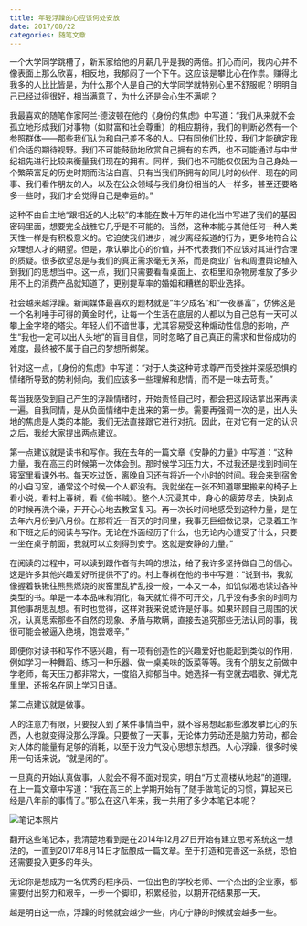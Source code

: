 ```yaml
---
title: 年轻浮躁的心应该何处安放
date: 2017/08/22
categories: 随笔文章
---
```


一个大学同学跳槽了，新东家给他的月薪几乎是我的两倍。扪心而问，我内心并不像表面上那么欣喜，相反地，我郁闷了一个下午。这应该是攀比心在作祟。赚得比我多的人比比皆是，为什么那个人是自己的大学同学就特别心里不舒服呢？明明自己已经过得很好，相当满意了，为什么还是会心生不满呢？

<!-- more -->

我最喜欢的随笔作家阿兰·德波顿在他的《身份的焦虑》中写道：“我们从来就不会孤立地形成我们对事物（如财富和社会尊重）的相应期待，我们的判断必然有一个参照群体——那些我们认为和自己差不多的人。只有同他们比较，我们才能确定我们合适的期待视野。我们不可能鼓励地欣赏自己拥有的东西，也不可能通过与中世纪祖先进行比较来衡量我们现在的拥有。同样，我们也不可能仅仅因为自己身处一个繁荣富足的历史时期而沾沾自喜。只有当我们所拥有的同儿时的伙伴、现在的同事、我们看作朋友的人，以及在公众领域与我们身份相当的人一样多，甚至还要略多一些时，我们才会觉得自己是幸运的。”

这种不由自主地“跟相近的人比较”的本能在数十万年的进化当中写进了我们的基因密码里面，想要完全战胜它几乎是不可能的。当然，这种本能与其他任何一种人类天性一样是有积极意义的。它迫使我们进步，减少离经叛道的行为，更多地符合公众理想人才的期望。但是，承认攀比心的价值，并不代表我们不应该对其进行合理的质疑。很多欲望总是与我们的真正需求毫无关系，而是商业广告和周遭舆论植入到我们的思想当中。这一点，我们只需要看看桌面上、衣柜里和杂物房堆放了多少用不上的消费产品就知道了，更别提草率的婚姻和糟糕的职业选择。

社会越来越浮躁。新闻媒体最喜欢的题材就是“年少成名”和“一夜暴富”，仿佛这是一个名利唾手可得的黄金时代，让每一个生活在底层的人都以为自己总有一天可以攀上金字塔的塔尖。年轻人们不谙世事，尤其容易受这种煽动性信息的影响，产生“我也一定可以出人头地”的盲目自信，同时忽略了自己真正的需求和世俗成功的难度，最终被不属于自己的梦想所绑架。

针对这一点，《身份的焦虑》中写道：“对于人类这种苛求尊严而受挫并深感恐惧的情绪所导致的势利倾向，我们应该多一些理解和悲情，而不是一味去苛责。”

每当我感受到自己产生的浮躁情绪时，开始责怪自己时，都会把这段话拿出来再读一遍。自我同情，是从负面情绪中走出来的第一步。需要再强调一次的是，出人头地的焦虑是人类的本能，我们无法直接跟它进行对抗。因此，在对它有一定的认识之后，我给大家提出两点建议。

第一点建议就是读书和写作。我在去年的一篇文章《安静的力量》中写道：“这种力量，我在高三的时候第一次体会到。那时候学习压力大，不过我还是找到时间在寝室里看课外书。每天吃过饭，离晚自习还有将近一个小时的时间。我会来到宿舍的小自习室，通常这个时候一个人都没有。我就坐在一张不知道哪里搬来的椅子上看小说，看村上春树，看《偷书贼》。整个人沉浸其中，身心的疲劳尽去，快到点的时候再洗个澡，开开心心地去教室复习。再一次长时间地感受到这种力量，是在去年六月份到八月份。在那将近一百天的时间里，我事无巨细做记录，记录着工作和下班之后的阅读与写作。无论在外面经历了什么，也无论内心遭受了什么，只要一坐在桌子前面，我就可以立刻得到安宁。这就是安静的力量。”

在阅读的过程中，可以读到跟作者有共鸣的想法，给了我许多坚持做自己的信心。这是许多其他兴趣爱好所提供不了的。村上春树在他的书中写道：“说到书，我就像握着铁锹往熊熊燃烧的炭窑里乱铲乱投一般，一本又一本，如饥似渴地读过各种类型的书。单是一本本品味和消化，每天就忙得不可开交，几乎没有多余的时间为其他事胡思乱想。有时也觉得，这样对我来说或许是好事。如果环顾自己周围的状况，认真思索那些不自然的现象、矛盾与欺瞒，直接去追究那些无法认同的事，我很可能会被逼入绝境，饱尝艰辛。”

即便你对读书和写作不感兴趣，有一项有创造性的兴趣爱好也能起到类似的作用，例如学习一种舞蹈、练习一种乐器、做一桌美味的饭菜等等。我有个朋友之前做中学老师，每天压力都非常大，一度陷入抑郁当中。她选择一有空就去唱歌、弹尤克里里，还报名在网上学习日语。

第二点建议就是做事。

人的注意力有限，只要投入到了某件事情当中，就不容易想起那些激发攀比心的东西，人也就变得没那么浮躁。只要做了一天事，无论体力劳动还是脑力劳动，都会对人体的能量有足够的消耗，以至于没力气没心思想东想西。人心浮躁，很多时候用一句话来说，“就是闲的”。

一旦真的开始认真做事，人就会不得不面对现实，明白“万丈高楼从地起”的道理。在上一篇文章中写道：“我在高三的上学期开始有了随手做笔记的习惯，算起来已经是八年前的事情了。”那么在这八年来，我一共用了多少本笔记本呢？

![笔记本照片](http://p0zshkwk1.bkt.clouddn.com/17-12-19/40124441.jpg)

翻开这些笔记本，我清楚地看到是在2014年12月27日开始有建立思考系统这一想法的，一直到2017年8月14日才酝酿成一篇文章。至于打造和完善这一系统，恐怕还需要投入更多的年头。

无论你是想成为一名优秀的程序员、一位出色的学校老师、一个杰出的企业家，都需要付出努力和艰辛，一步一个脚印，积累经验，以期开花结果那一天。

越是明白这一点，浮躁的时候就会越少一些，内心宁静的时候就会越多一些。
